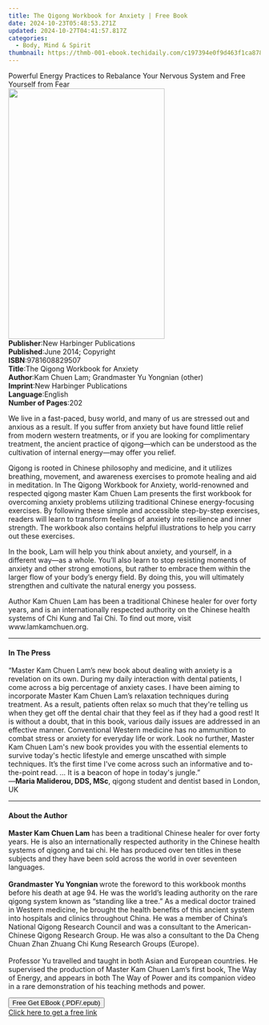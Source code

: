 ```yaml
---
title: The Qigong Workbook for Anxiety | Free Book
date: 2024-10-23T05:48:53.271Z
updated: 2024-10-27T04:41:57.817Z
categories:
  - Body, Mind & Spirit
thumbnail: https://thmb-001-ebook.techidaily.com/c197394e0f9d463f1ca8786c2c0b9eb29e4ffe1def874ec83339d858654ff5a4.jpg
---
```

<main id="book-container">
  <div class="flex flex-col">
    <div class="book-brief flex-1 py-6 px-4 sm:p-6 md:py-10 md:px-8">
      <!-- brief-->
      <div class="book-brief-main">
        Powerful Energy Practices to Rebalance Your Nervous System and Free
        Yourself from Fear
      </div>
    </div>
    <div
      class="book-meta-info flex-1 grid gap-4 col-start-1 col-end-3 row-start-1 sm:mb-6 sm:grid-cols-4 lg:gap-6 lg:col-start-2 lg:row-end-6 lg:row-span-6 lg:mb-0"
    >
      <div
        class="book-meta-info-left place-content-center mt-4 p-4 text-sm leading-6 col-start-2 col-span-2 dark:text-slate-400"
      >
        <img
          class="w-full h-500 object-cover rounded-lg sm:h-255 sm:col-span-2 lg:col-span-full"
          src="https://img-001-ebook.techidaily.com/5a024805457b900f0d5af89f05f2475f135067e527235a0698aae65f8d858528.jpg"
          alt=""
          width="312"
          height="500"
        />
      </div>
      <div
        class="book-meta-info-right mt-2 col-start-1 row-start-2 col-span-3 self-center"
      >
        <!-- meta data  -->
        <div class="flex flex-col px-4 md:px-8">
          <div class="flex-1">
            <strong>Publisher</strong>:<span class="px-2"
              >New Harbinger Publications</span
            >
          </div>
          <div class="flex-1">
            <strong>Published</strong>:<span class="px-2"
              >June 2014; Copyright</span
            >
          </div>
          <div class="flex-1">
            <strong>ISBN</strong>:<span class="px-2">9781608829507</span>
          </div>
          <div class="flex-1">
            <strong>Title</strong>:<span class="px-2"
              >The Qigong Workbook for Anxiety</span
            >
          </div>
          <div class="flex-1">
            <strong>Author</strong>:<span class="px-2"
              >Kam Chuen Lam; Grandmaster Yu Yongnian (other)</span
            >
          </div>
          <div class="flex-1">
            <strong>Imprint</strong>:<span class="px-2"
              >New Harbinger Publications</span
            >
          </div>
          <div class="flex-1">
            <strong>Language</strong>:<span class="px-2">English</span>
          </div>
          <div class="flex-1">
            <strong>Number of Pages</strong>:<span class="px-2">202</span>
          </div>
        </div>
      </div>
    </div>
    <div class="book-description flex-1 py-6 px-4 sm:p-6 md:py-10 md:px-8">
      <div class="book-description-main">
        <div accordion-content="" id="description">
          <p>
            We live in a fast-paced, busy world, and many of us are stressed out
            and anxious as a result. If you suffer from anxiety but have found
            little relief from modern western treatments, or if you are looking
            for complimentary treatment, the ancient practice of qigong—which
            can be understood as the cultivation of internal energy—may offer
            you relief.
          </p>
          Qigong is rooted in Chinese philosophy and medicine, and it utilizes
          breathing, movement, and awareness exercises to promote healing and
          aid in meditation. In The Qigong Workbook for Anxiety, world-renowned
          and respected qigong master Kam Chuen Lam presents the first workbook
          for overcoming anxiety problems utilizing traditional Chinese
          energy-focusing exercises. By following these simple and accessible
          step-by-step exercises, readers will learn to transform feelings of
          anxiety into resilience and inner strength. The workbook also contains
          helpful illustrations to help you carry out these exercises.<br />
          <p>
            In the book, Lam will help you think about anxiety, and yourself, in
            a different way—as a whole. You’ll also learn to stop resisting
            moments of anxiety and other strong emotions, but rather to embrace
            them within the larger flow of your body’s energy field. By doing
            this, you will ultimately strengthen and cultivate the natural
            energy you possess.
          </p>
          Author Kam Chuen Lam has been a traditional Chinese healer for over
          forty years, and is an internationally respected authority on the
          Chinese health systems of Chi Kung and Tai Chi. To find out more,
          visit www.lamkamchuen.org.
        </div>
        <div class="accordion-fader"></div>
      </div>
    </div>
    <div class="book-excerpts flex-1 py-6 px-4 sm:p-6 md:py-10 md:px-8">
      <!-- excerpts-->
      <div class="book-excerpts-main">
        <hr />
        <h4 class="placeholder placeholder-heading">
          <span>In The Press</span>
        </h4>
        <p>
          “Master Kam Chuen Lam’s new book about dealing with anxiety is a
          revelation on its own. During my daily interaction with dental
          patients, I come across a big percentage of anxiety cases. I have been
          aiming to incorporate Master Kam Chuen Lam’s&nbsp;relaxation
          techniques during treatment. As a result, patients often relax so much
          that they're telling us when they get off the dental chair that they
          feel as if they had a good rest! It is without a doubt, that in this
          book, various daily issues are addressed in an effective manner.
          Conventional Western medicine has no ammunition to combat stress or
          anxiety for everyday life or work. Look no further, Master Kam Chuen
          Lam's new book provides you with the essential elements to survive
          today's hectic lifestyle and emerge unscathed with simple techniques.
          It’s the first time I've come across such an informative and
          to-the-point read. … It is a beacon of hope in today's jungle.”<br />—<strong
            >Maria Maliderou</strong
          ><strong>, DDS, MSc</strong>, qigong student and dentist based in
          London, UK
        </p>
      </div>
    </div>
    <div class="book-about-author flex-1 py-6 px-4 sm:p-6 md:py-10 md:px-8">
      <!-- about author-->
      <div class="book-main-author-main">
        <hr />
        <h4 class="placeholder placeholder-heading">
          <span>About the Author</span>
        </h4>
        <p>
          <strong>Master Kam Chuen Lam</strong>&nbsp;has been a traditional
          Chinese healer for over forty years.&nbsp;He is also an
          internationally respected authority in the Chinese health systems of
          qigong and tai chi. He has produced over ten titles in these subjects
          and they have been sold across the world in over seventeen
          languages.<br /><br /><strong>Grandmaster Yu Yongnian </strong>wrote
          the foreword to this workbook months before his death at age 94. He
          was the world’s leading authority on the rare qigong system known as
          “standing like a tree.” As a medical doctor trained in Western
          medicine, he brought the health benefits of this ancient system into
          hospitals and clinics throughout China. He was a member of China’s
          National Qigong Research Council and was a consultant to the
          American-Chinese Qigong Research Group. He was also a consultant to
          the Da Cheng Chuan Zhan Zhuang Chi Kung Research Groups (Europe).<br /><br />Professor
          Yu travelled and taught in both Asian and European countries. He
          supervised the production of Master Kam Chuen Lam’s first book, The
          Way of Energy, and appears in both The Way of Power and its companion
          video in a rare demonstration of his teaching methods and power.<br />
        </p>
      </div>
    </div>
    <div class="book-free-get flex-1 py-6 px-4 sm:p-6 md:py-10 md:px-8">
      <button
        id="btn-free-get"
        class="bg-blue-500 hover:bg-blue-700 text-white font-bold py-2 px-4 rounded"
      >
        Free Get EBook (.PDF/.epub)
      </button>
      <div id="countdown-display" class="px-2 text-lg mt-2"></div>
      <a
        id="free-link"
        class="hidden bg-blue-500 hover:bg-blue-700 text-white font-bold py-2 px-4 rounded"
        href="https://www.ebooks.com/en-us/book/1710061/the-qigong-workbook-for-anxiety/kam-chuen-lam/"
        target="_blank"
        >Click here to get a free link</a
      >
    </div>
    <script>
      let countdownTime = 0;
      let countdownInterval = null;
      document
        .getElementById('btn-free-get')
        .addEventListener('click', startCountdown);
      function startCountdown() {
        countdownTime = new Date().getTime() + 60000 * 3;
        countdownInterval = setInterval(updateCountdown, 1000);
        document.getElementById('btn-free-get').disabled = true;
        document
          .getElementById('btn-free-get')
          .classList.add('bg-gray-500', 'cursor-not-allowed');
      }
      function updateCountdown() {
        let currentTime = new Date().getTime();
        let timeLeft = countdownTime - currentTime;
        let secondsLeft = Math.floor(timeLeft / 1000);
        document.getElementById('countdown-display').innerHTML =
          `Remaining time: ${secondsLeft} seconds.`;
        if (secondsLeft <= 0) {
          clearInterval(countdownInterval);
          document.getElementById('btn-free-get').classList.add('hidden');
          document.getElementById('free-link').classList.remove('hidden');
          document.getElementById('countdown-display').innerHTML = '';
        }
      }
    </script>
  </div>
</main>

<ins class="adsbygoogle"
      style="display:block"
      data-ad-client="ca-pub-7571918770474297"
      data-ad-slot="8358498916"
      data-ad-format="auto"
      data-full-width-responsive="true"></ins>
    